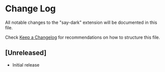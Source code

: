 # Change Log

All notable changes to the "say-dark" extension will be documented in this file.

Check [Keep a Changelog](http://keepachangelog.com/) for recommendations on how to structure this file.

## [Unreleased]

- Initial release

